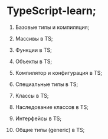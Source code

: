 # TypeScript-learn;

1) Базовые типы и компиляция;

2) Массивы в TS;

3) Функции в TS;

4) Объекты в TS;

5) Компилятор и конфигурация в TS;

6) Специальные типы в TS;

7) Классы в TS;

8) Наследование классов в TS;

9) Интерфейсы в TS;

10) Общие типы (generic) в TS;